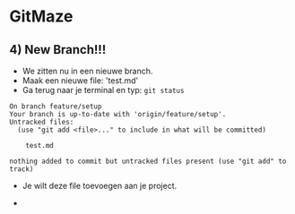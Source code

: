# GitMaze
## 4) New Branch!!!
  - We zitten nu in een nieuwe branch.
  - Maak een nieuwe file: 'test.md'
  - Ga terug naar je terminal en typ: ```git status```

```
On branch feature/setup
Your branch is up-to-date with 'origin/feature/setup'.
Untracked files:
  (use "git add <file>..." to include in what will be committed)

	test.md

nothing added to commit but untracked files present (use "git add" to track)
```

  - Je wilt deze file toevoegen aan je project.
  - ```git add -a -m 'added test.md'
